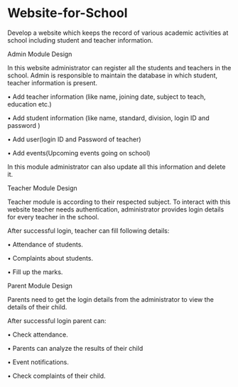 # Website-for-School
Develop a website which keeps the record of various academic activities at school including student and teacher information.

Admin Module Design

In this website administrator can register all the students and teachers in the school. Admin is responsible to maintain the database in which student, teacher information is present.

•	Add teacher information (like name, joining date, subject to teach, education etc.)

•	Add student information (like name, standard, division, login ID and password )

•	Add user(login ID and Password of teacher)

•	Add events(Upcoming events going on school)

In this module administrator can also update all this information and delete it.


Teacher Module Design

Teacher module is according to their respected subject. To interact with this website teacher needs authentication, administrator provides login details for every teacher in the school.

After successful login, teacher can fill following details:

• 	Attendance of students.

• 	Complaints about students.

• 	Fill up the marks.


Parent Module Design

Parents need to get the login details from the administrator to view the details of their child.
  
  After successful login parent can:
  
•	Check attendance.

•	Parents can analyze the results of their child

•	Event notifications.

•	Check complaints of their child.

